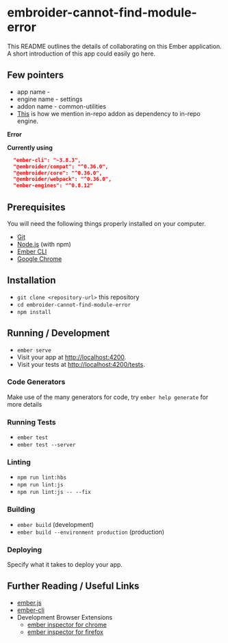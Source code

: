 # embroider-cannot-find-module-error

This README outlines the details of collaborating on this Ember application.
A short introduction of this app could easily go here.

## Few pointers

* app name - 
* engine name - settings
* addon name - common-utilities
* [This](https://github.com/siva-sundar/embroider-cannot-find-module-error/blob/master/lib/settings/package.json#L13) is how we mention in-repo addon as dependency to in-repo engine.

**Error**


**Currently using**

```json
  "ember-cli": "~3.8.3",
  "@embroider/compat": "^0.36.0",
  "@embroider/core": "^0.36.0",
  "@embroider/webpack": "^0.36.0",
  "ember-engines": "^0.8.12"
```

## Prerequisites

You will need the following things properly installed on your computer.

* [Git](https://git-scm.com/)
* [Node.js](https://nodejs.org/) (with npm)
* [Ember CLI](https://ember-cli.com/)
* [Google Chrome](https://google.com/chrome/)

## Installation

* `git clone <repository-url>` this repository
* `cd embroider-cannot-find-module-error`
* `npm install`

## Running / Development

* `ember serve`
* Visit your app at [http://localhost:4200](http://localhost:4200).
* Visit your tests at [http://localhost:4200/tests](http://localhost:4200/tests).

### Code Generators

Make use of the many generators for code, try `ember help generate` for more details

### Running Tests

* `ember test`
* `ember test --server`

### Linting

* `npm run lint:hbs`
* `npm run lint:js`
* `npm run lint:js -- --fix`

### Building

* `ember build` (development)
* `ember build --environment production` (production)

### Deploying

Specify what it takes to deploy your app.

## Further Reading / Useful Links

* [ember.js](https://emberjs.com/)
* [ember-cli](https://ember-cli.com/)
* Development Browser Extensions
  * [ember inspector for chrome](https://chrome.google.com/webstore/detail/ember-inspector/bmdblncegkenkacieihfhpjfppoconhi)
  * [ember inspector for firefox](https://addons.mozilla.org/en-US/firefox/addon/ember-inspector/)
